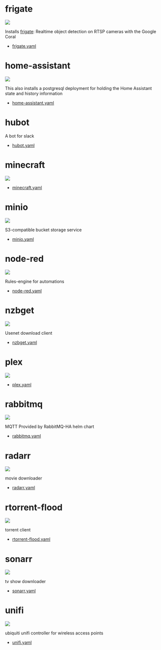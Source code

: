 # frigate

![](https://i.imgur.com/hv7bh6m.png)

Installs [frigate](https://github.com/blakeblackshear/frigate/): Realtime object detection on RTSP cameras with the Google Coral

* [frigate.yaml](frigate/frigate.yaml)

# home-assistant

![](https://i.imgur.com/OMwEZYO.png)

This also installs a postgresql deployment for holding the Home Assistant state and history information

* [home-assistant.yaml](home-assistant/home-assistant.yaml)

# hubot

A bot for slack

* [hubot.yaml](hubot/hubot.yaml)

# minecraft

![](https://i.imgur.com/zBha0RP.png)

* [minecraft.yaml](minecraft/minecraft.yaml)

# minio

![](https://i.imgur.com/RF0aYAg.png)

S3-compatible bucket storage service

* [minio.yaml](minio/minio.yaml)

# node-red

![](https://i.imgur.com/XxN4KJK.png)

Rules-engine for automations

* [node-red.yaml](node-red/node-red.yaml)

# nzbget

![](https://i.imgur.com/2KQbi2w.png)

Usenet download client

* [nzbget.yaml](nzbget/nzbget.yaml)

# plex

![](https://i.imgur.com/nDyS9OA.jpg)

* [plex.yaml](plex/plex.yaml)

# rabbitmq

![](https://i.imgur.com/Uz7RG9Y.png)

MQTT Provided by RabbitMQ-HA helm chart

* [rabbitmq.yaml](rabbitmq/rabbitmq.yaml)


# radarr

![](https://i.imgur.com/eAgWySC.png)

movie downloader

* [radarr.yaml](radarr/radarr.yaml)

# rtorrent-flood

![](https://i.imgur.com/ZtMrsbm.png)

torrent client

* [rtorrent-flood.yaml](rtorrent-flood/rtorrent-flood.yaml)

# sonarr

![](https://i.imgur.com/0CS5ADs.png)

tv show downloader

* [sonarr.yaml](sonarr/sonarr.yaml)

# unifi

![](https://i.imgur.com/uakfLZo.png)

ubiquiti unifi controller for wireless access points

* [unifi.yaml](unifi/unifi.yaml)
